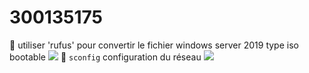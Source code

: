 # 300135175
:pushpin: utiliser 'rufus' pour convertir le fichier windows server 2019 type iso  bootable 
<img src=images/20230517_182725%20(1).jpg width='' height='' > </img>
:pushpin: `sconfig` configuration du réseau 
<img src=images/20230523_175014.jpg width='' height='' > </img>

